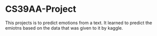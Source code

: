 # CS39AA-Project
This projects is to predict emotions from a text. It learned to predict the emiotns based on the data that was given to it by kaggle. 
